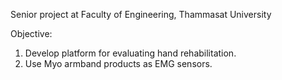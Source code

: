 Senior project at Faculty of Engineering, Thammasat University

Objective:
1. Develop platform for evaluating hand rehabilitation.
2. Use Myo armband products as EMG sensors.

